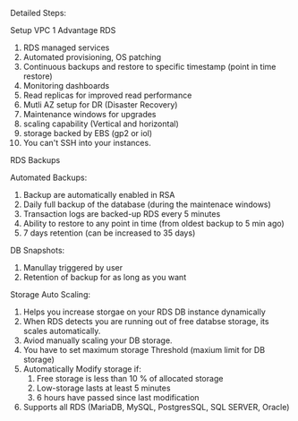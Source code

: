 Detailed Steps:

Setup VPC 1 Advantage RDS
1) RDS managed services
2) Automated provisioning, OS patching
3) Continuous backups and restore to specific timestamp (point in time restore)
4) Monitoring dashboards
5) Read replicas for improved read performance
6) Mutli AZ setup for DR (Disaster Recovery)
7) Maintenance windows for upgrades
8) scaling capability (Vertical and horizontal)
9) storage backed by EBS (gp2 or iol)
10) You can't SSH into your instances.

RDS Backups

Automated Backups:
1) Backup are automatically enabled in RSA
2) Daily full backup of the database (during the maintenace windows)
3) Transaction logs are backed-up RDS every 5 minutes
4) Ability to restore to any point in time (from oldest backup to 5 min ago)
5) 7 days retention (can be increased to 35 days)

DB Snapshots:

1) Manullay triggered by user
2) Retention of backup for as long as you want 

Storage Auto Scaling:

1) Helps you increase storgae on your RDS DB instance dynamically
2) When RDS detects you are running out of free databse storage, its scales automatically.
3) Aviod manually scaling your DB storage.
4) You have to set maximum storage Threshold (maxium limit for DB storage)
5) Automatically Modify storage if:
   1) Free storage is less than 10 % of allocated storage
   2) Low-storage lasts at least 5 minutes
   3) 6 hours have passed since last modification
6) Supports all RDS (MariaDB, MySQL, PostgresSQL, SQL SERVER, Oracle)
